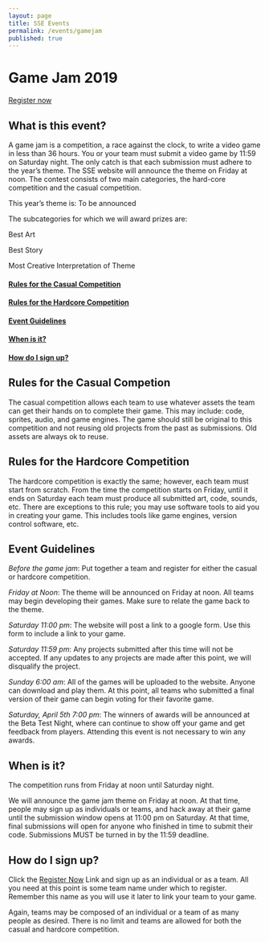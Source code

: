 ```yaml
---
layout: page
title: SSE Events
permalink: /events/gamejam
published: true
---
```


# Game Jam 2019

[Register now](https://docs.google.com/forms/d/e/1FAIpQLScc1pJpq1djj7SdGMW2XmuD2wxfaZ_CrHEQtqDppeBFf_cdUw/viewform)

## What is this event?

A game jam is a competition, a race against the clock, to write a video game in less than 36 hours. You or your team must submit a video game by 11:59 on Saturday night. The only catch is that each submission must adhere to the year’s theme. The SSE website will announce the theme on Friday at noon. The contest consists of two main categories, the hard-core competition and the casual competition.

This year’s theme is: To be announced

The subcategories for which we will award prizes are:

Best Art

Best Story

Most Creative Interpretation of Theme

#### [Rules for the Casual Competition](#headin)
#### [Rules for the Hardcore Competition](#headin2)
#### [Event Guidelines](#headin3)
#### [When is it?](#headin4)
#### [How do I sign up?](#headin5)
<a name="headin"></a>

## Rules for the Casual Competion

The casual competition allows each team to use whatever assets the team can get their hands on to complete their game. This may include: code, sprites, audio, and game engines. The game should still be original to this competition and not reusing old projects from the past as submissions. Old assets are always ok to reuse.
<a name="headin2"></a>

## Rules for the Hardcore Competition 

The hardcore competition is exactly the same; however, each team must start from scratch. From the time the competition starts on Friday, until it ends on Saturday each team must produce all submitted art, code, sounds, etc. There are exceptions to this rule; you may use software tools to aid you in creating your game. This includes tools like game engines, version control software, etc.
<a name="headin3"></a>

## Event Guidelines

_Before the game jam_: Put together a team and register for either the casual or hardcore competition.

_Friday at Noon_: The theme will be announced on Friday at noon. All teams may begin developing their games. Make sure to relate the game back to the theme.

_Saturday 11:00 pm_: The website will post a link to a google form. Use this form to include a link to your game.

_Saturday 11:59 pm_: Any projects submitted after this time will not be accepted. If any updates to any projects are made after this point, we will disqualify the project.

_Sunday 6:00 am_: All of the games will be uploaded to the website. Anyone can download and play them. At this point, all teams who submitted a final version of their game can begin voting for their favorite game.

_Saturday, April 5th 7:00 pm_: The winners of awards will be announced at the Beta Test Night, where can continue to show off your game and get feedback from players. Attending this event is not necessary to win any awards.
<a name="headin4"></a>

## When is it?

The competition runs from Friday at noon until Saturday night.

We will announce the game jam theme on Friday at noon. At that time, people may sign up as individuals or teams, and hack away at their game until the submission window opens at 11:00 pm on Saturday. At that time, final submissions will open for anyone who finished in time to submit their code. Submissions MUST be turned in by the 11:59 deadline.
<a name="headin5"></a>

## How do I sign up?

Click the [Register Now](https://docs.google.com/forms/d/e/1FAIpQLScc1pJpq1djj7SdGMW2XmuD2wxfaZ_CrHEQtqDppeBFf_cdUw/viewform) Link and sign up as an individual or as a team. All you need at this point is some team name under which to register. Remember this name as you will use it later to link your team to your game.

Again, teams may be composed of an individual or a team of as many people as desired. There is no limit and teams are allowed for both the casual and hardcore competition.